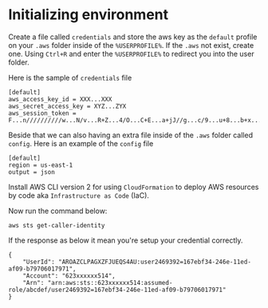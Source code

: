 # Initializing environment

Create a file called `credentials` and store the aws key as the `default` profile on your `.aws` folder inside of the `%USERPROFILE%`. If the `.aws` not exist, create one. Using `Ctrl+R` and enter the `%USERPROFILE%` to redirect you into the user folder.

Here is the sample of `credentials` file

```
[default]
aws_access_key_id = XXX...XXX
aws_secret_access_key = XYZ...ZYX
aws_session_token = F...n//////////w...N/v...R+Z...4/O...C+E...a+jJ//g...c/9...u+8...b+x...A+D...I
```

Beside that we can also having an extra file inside of the `.aws` folder called `config`. Here is an example of the `config` file

```
[default]
region = us-east-1
output = json
```

Install AWS CLI version 2 for using `CloudFormation` to deploy AWS resources by code aka `Infrastructure as Code` (IaC).

Now run the command below:

```
aws sts get-caller-identity
```

If the response as below it mean you're setup your credential correctly.

```
{
    "UserId": "AROAZCLPAGXZFJUEQS4AU:user2469392=167ebf34-246e-11ed-af09-b79706017971",
    "Account": "623xxxxxx514",
    "Arn": "arn:aws:sts::623xxxxxx514:assumed-role/abcdef/user2469392=167ebf34-246e-11ed-af09-b79706017971"
}
```
